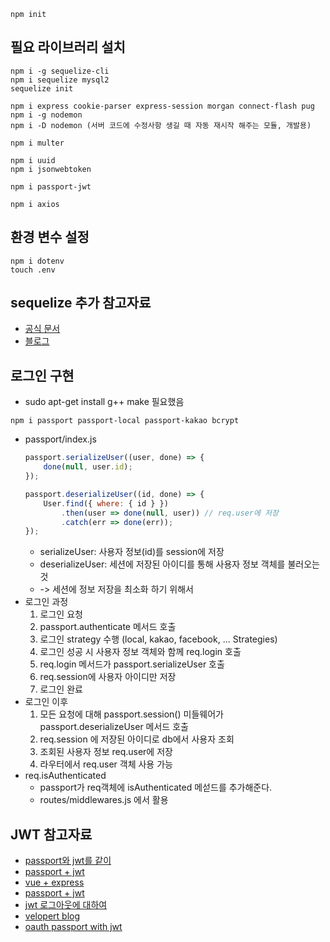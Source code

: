 ```
npm init
```

## 필요 라이브러리 설치
```
npm i -g sequelize-cli
npm i sequelize mysql2
sequelize init

npm i express cookie-parser express-session morgan connect-flash pug
npm i -g nodemon
npm i -D nodemon (서버 코드에 수정사항 생길 때 자동 재시작 해주는 모듈, 개발용) 

npm i multer

npm i uuid
npm i jsonwebtoken

npm i passport-jwt

npm i axios
```

## 환경 변수 설정
```
npm i dotenv
touch .env
```

## sequelize 추가 참고자료
- [공식 문서](http://docs.sequelizejs.com/manual/tutorial/migrations.html)
- [블로그](http://webframeworks.kr/tutorials/expressjs/expressjs_orm_two/)

## 로그인 구현
- sudo apt-get install g++ make 필요했음
```
npm i passport passport-local passport-kakao bcrypt
```
- passport/index.js
	```js
	passport.serializeUser((user, done) => {
		done(null, user.id);	
	});

	passport.deserializeUser((id, done) => {
		User.find({ where: { id } })
			.then(user => done(null, user)) // req.user에 저장 
			.catch(err => done(err));
	});
	```
	- serializeUser: 사용자 정보(id)를 session에 저장
	- deserializeUser: 세션에 저장된 아이디를 통해 사용자 정보 객체를 불러오는 것
	- -> 세션에 정보 저장을 최소화 하기 위해서
- 로그인 과정
	1. 로그인 요청
	2. passport.authenticate 메서드 호출
	3. 로그인 strategy 수행 (local, kakao, facebook, ... Strategies)
	4. 로그인 성공 시 사용자 정보 객체와 함께 req.login 호출
	5. req.login 메서드가 passport.serializeUser 호출
	6. req.session에 사용자 아이디만 저장
	7. 로그인 완료	
- 로그인 이후
	1. 모든 요청에 대해 passport.session() 미들웨어가 passport.deserializeUser 메서드 호출
	2. req.session 에 저장된 아이디로 db에서 사용자 조회
	3. 조회된 사용자 정보 req.user에 저장
	4. 라우터에서 req.user 객체 사용 가능
- req.isAuthenticated
	- passport가 req객체에 isAuthenticated 메섣드를 추가해준다.
	- routes/middlewares.js 에서 활용


## JWT 참고자료
- [passport와 jwt를 같이](https://medium.com/front-end-weekly/learn-using-jwt-with-passport-authentication-9761539c4314)
- [passport + jwt](https://www.sitepoint.com/spa-social-login-google-facebook/)
- [vue + express](http://blog.jeonghwan.net/2018/03/26/vue-authentication.html)
- [passport + jwt](http://webframeworks.kr/tutorials/expressjs/auth_log_in_out/)
- [jwt 로그아웃에 대하여](https://medium.com/devgorilla/how-to-log-out-when-using-jwt-a8c7823e8a6)
- [velopert blog](https://velopert.com/2448)
- [oauth passport with jwt](https://stackoverflow.com/questions/40828955/passport-jwt-google-strategy-disable-session-res-send-after-google-cal)
